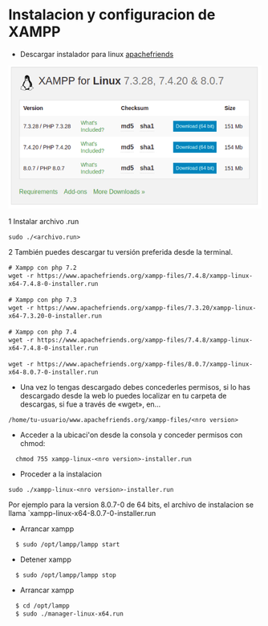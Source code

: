 # Instalacion y configuracion de XAMPP

* Descargar instalador para linux [apachefriends](https://www.apachefriends.org/download.html)

<p align="center">
  <img src="images/xampp1.png" alt="instalacion en Linux" title="instalacion en Linux" />
</p>

1 Instalar archivo .run

```shell
sudo ./<archivo.run>
```

2 También puedes descargar tu versión preferida desde la terminal.

```
# Xampp con php 7.2
wget -r https://www.apachefriends.org/xampp-files/7.4.8/xampp-linux-x64-7.4.8-0-installer.run

# Xampp con php 7.3
wget -r https://www.apachefriends.org/xampp-files/7.3.20/xampp-linux-x64-7.3.20-0-installer.run

# Xampp con php 7.4
wget -r https://www.apachefriends.org/xampp-files/7.4.8/xampp-linux-x64-7.4.8-0-installer.run

wget -r https://www.apachefriends.org/xampp-files/8.0.7/xampp-linux-x64-8.0.7-0-installer.run
```

* Una vez lo tengas descargado debes concederles permisos, si lo has descargado desde la web lo puedes localizar en tu carpeta de descargas, si fue a través de «wget», en…

```shell
/home/tu-usuario/www.apachefriends.org/xampp-files/<nro version>
```

* Acceder a la ubicaci'on desde la consola y conceder permisos con chmod:

```shell
  chmod 755 xampp-linux-<nro version>-installer.run
```
* Proceder a la instalacion
```shell
sudo ./xampp-linux-<nro version>-installer.run
```
Por ejemplo para la version 8.0.7-0 de 64 bits, el archivo de instalacion se llama `xampp-linux-x64-8.0.7-0-installer.run

* Arrancar xampp
```shell
  $ sudo /opt/lampp/lampp start
```
* Detener xampp
```shell
  $ sudo /opt/lampp/lampp stop
```
* Arrancar xampp
```shell
  $ cd /opt/lampp
  $ sudo ./manager-linux-x64.run
```
